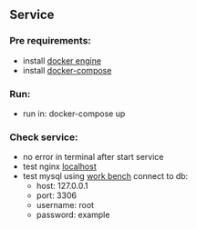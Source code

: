 ## Service 

### Pre requirements: 
- install [docker engine](https://docs.docker.com/engine/install/)
- install [docker-compose](https://docs.docker.com/compose/install/)

### Run:
- run in: docker-compose up
    
### Check service: 
- no error in terminal after start service 
- test nginx [localhost](http://localhost:8080/)
- test mysql  using [work bench](https://www.mysql.com/products/workbench/) connect to db: 
  - host: 127.0.0.1 
  - port: 3306
  - username: root
  - password: example